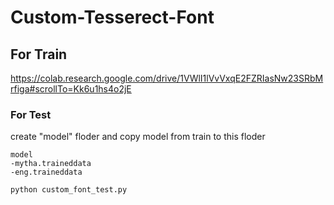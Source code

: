 # Custom-Tesserect-Font

## For Train
https://colab.research.google.com/drive/1VWlI1lVvVxqE2FZRIasNw23SRbMrfiga#scrollTo=Kk6u1hs4o2jE

### For Test

create "model" floder and copy model from train to this floder
```
model
-mytha.traineddata
-eng.traineddata
```
```
python custom_font_test.py
```

